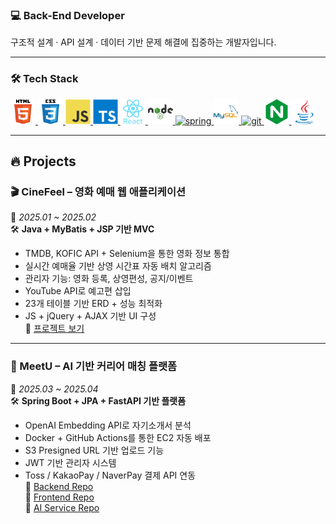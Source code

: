 ### 💻 Back-End Developer  
구조적 설계 · API 설계 · 데이터 기반 문제 해결에 집중하는 개발자입니다.

---

### 🛠️ Tech Stack

<p align="left">
  <a href="https://developer.mozilla.org/en-US/docs/Web/HTML" target="_blank" rel="noreferrer">
    <img src="https://raw.githubusercontent.com/devicons/devicon/master/icons/html5/html5-original-wordmark.svg" alt="html5" width="40" height="40"/>
  </a>
  <a href="https://www.w3schools.com/css/" target="_blank" rel="noreferrer">
    <img src="https://raw.githubusercontent.com/devicons/devicon/master/icons/css3/css3-original-wordmark.svg" alt="css3" width="40" height="40"/>
  </a>
  <a href="https://developer.mozilla.org/en-US/docs/Web/JavaScript" target="_blank" rel="noreferrer">
    <img src="https://raw.githubusercontent.com/devicons/devicon/master/icons/javascript/javascript-original.svg" alt="javascript" width="40" height="40"/>
  </a>
  <a href="https://www.typescriptlang.org/" target="_blank" rel="noreferrer">
    <img src="https://raw.githubusercontent.com/devicons/devicon/master/icons/typescript/typescript-original.svg" alt="typescript" width="40" height="40"/>
  </a>
  <a href="https://reactjs.org/" target="_blank" rel="noreferrer">
    <img src="https://raw.githubusercontent.com/devicons/devicon/master/icons/react/react-original-wordmark.svg" alt="react" width="40" height="40"/>
  </a>
  <a href="https://nodejs.org/" target="_blank" rel="noreferrer">
    <img src="https://raw.githubusercontent.com/devicons/devicon/master/icons/nodejs/nodejs-original-wordmark.svg" alt="nodejs" width="40" height="40"/>
  </a>
  <a href="https://spring.io/" target="_blank" rel="noreferrer">
    <img src="https://www.vectorlogo.zone/logos/springio/springio-icon.svg" alt="spring" width="40" height="40"/>
  </a>
  <a href="https://www.mysql.com/" target="_blank" rel="noreferrer">
    <img src="https://raw.githubusercontent.com/devicons/devicon/master/icons/mysql/mysql-original-wordmark.svg" alt="mysql" width="40" height="40"/>
  </a>
  <a href="https://git-scm.com/" target="_blank" rel="noreferrer">
    <img src="https://www.vectorlogo.zone/logos/git-scm/git-scm-icon.svg" alt="git" width="40" height="40"/>
  </a>
  <a href="https://nginx.org/" target="_blank" rel="noreferrer">
    <img src="https://raw.githubusercontent.com/devicons/devicon/master/icons/nginx/nginx-original.svg" alt="nginx" width="40" height="40"/>
  </a>
  <a href="https://www.java.com/" target="_blank" rel="noreferrer">
    <img src="https://raw.githubusercontent.com/devicons/devicon/master/icons/java/java-original.svg" alt="java" width="40" height="40"/>
  </a>
</p>

---

## 🔥 Projects

### 🎬 CineFeel – 영화 예매 웹 애플리케이션  
📆 *2025.01 ~ 2025.02*  
🛠 **Java + MyBatis + JSP 기반 MVC**  

- TMDB, KOFIC API + Selenium을 통한 영화 정보 통합  
- 실시간 예매율 기반 상영 시간표 자동 배치 알고리즘  
- 관리자 기능: 영화 등록, 상영편성, 공지/이벤트  
- YouTube API로 예고편 삽입  
- 23개 테이블 기반 ERD + 성능 최적화  
- JS + jQuery + AJAX 기반 UI 구성  
🔗 [프로젝트 보기](https://github.com/dpdlcl01/CinemaProject)

---

### 💼 MeetU – AI 기반 커리어 매칭 플랫폼  
📆 *2025.03 ~ 2025.04*  
🛠 **Spring Boot + JPA + FastAPI 기반 플랫폼**

- OpenAI Embedding API로 자기소개서 분석  
- Docker + GitHub Actions를 통한 EC2 자동 배포  
- S3 Presigned URL 기반 업로드 기능  
- JWT 기반 관리자 시스템  
- Toss / KakaoPay / NaverPay 결제 API 연동  
🔗 [Backend Repo](https://github.com/dpdlcl01/meet-u-career-backend)  
🔗 [Frontend Repo](https://github.com/dpdlcl01/meet-u-career-frontend)  
🔗 [AI Service Repo](https://github.com/dpdlcl01/meet-u-career-ai)

